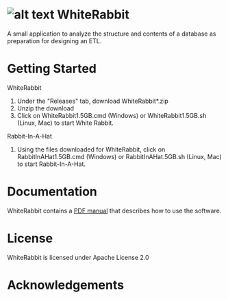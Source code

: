 ![alt text](https://github.com/OHDSI/WhiteRabbit/blob/master/src/org/ohdsi/whiteRabbit/WhiteRabbit64.png) WhiteRabbit
===========
A small application to analyze the structure and contents of a database as preparation for designing an ETL.

Getting Started
===============
WhiteRabbit

1. Under the "Releases" tab, download WhiteRabbit*.zip
2. Unzip the download
3. Click on WhiteRabbit1.5GB.cmd (Windows) or WhiteRabbit1.5GB.sh (Linux, Mac) to start White Rabbit.

Rabbit-In-A-Hat

1. Using the files downloaded for WhiteRabbit, click on RabbitInAHat1.5GB.cmd (Windows) or RabbitInAHat.5GB.sh (Linux, Mac) to start Rabbit-In-A-Hat.

Documentation
=============
WhiteRabbit contains a <a href="/man/WhiteRabbit%20and%20Rabbit-In-a-Hat%20User%20Manual.pdf">PDF manual</a> that describes how to use the software.

License
=======
WhiteRabbit is licensed under Apache License 2.0

Acknowledgements
================
